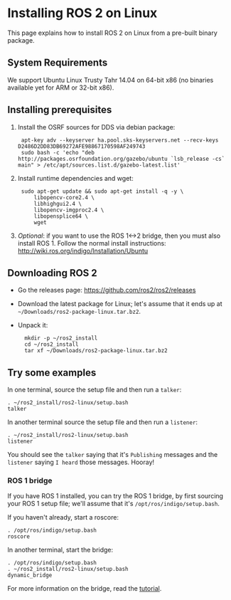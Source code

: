 # Installing ROS 2 on Linux

This page explains how to install ROS 2 on Linux from a pre-built binary package.


## System Requirements

We support Ubuntu Linux Trusty Tahr 14.04 on 64-bit x86 (no binaries available yet for ARM or 32-bit x86).


## Installing prerequisites

1. Install the OSRF sources for DDS via debian package:

        apt-key adv --keyserver ha.pool.sks-keyservers.net --recv-keys D2486D2DD83DB69272AFE98867170598AF249743
        sudo bash -c 'echo "deb http://packages.osrfoundation.org/gazebo/ubuntu `lsb_release -cs` main" > /etc/apt/sources.list.d/gazebo-latest.list'
1. Install runtime dependencies and wget:

        sudo apt-get update && sudo apt-get install -q -y \
            libopencv-core2.4 \
            libhighgui2.4 \
            libopencv-imgproc2.4 \
            libopensplice64 \
            wget
1. *Optional*: if you want to use the ROS 1<->2 bridge, then you must also install ROS 1.
  Follow the normal install instructions: http://wiki.ros.org/indigo/Installation/Ubuntu


## Downloading ROS 2

* Go the releases page: https://github.com/ros2/ros2/releases
* Download the latest package for Linux; let's assume that it ends up at `~/Downloads/ros2-package-linux.tar.bz2`.
* Unpack it:

        mkdir -p ~/ros2_install
        cd ~/ros2_install
        tar xf ~/Downloads/ros2-package-linux.tar.bz2


## Try some examples

In one terminal, source the setup file and then run a `talker`:

    . ~/ros2_install/ros2-linux/setup.bash
    talker
In another terminal source the setup file and then run a `listener`:

    . ~/ros2_install/ros2-linux/setup.bash
    listener
You should see the `talker` saying that it's `Publishing` messages and the `listener` saying `I heard` those messages.
Hooray!


### ROS 1 bridge

If you have ROS 1 installed, you can try the ROS 1 bridge, by first sourcing your ROS 1 setup file; we'll assume that it's `/opt/ros/indigo/setup.bash`.

If you haven't already, start a roscore:

    . /opt/ros/indigo/setup.bash
    roscore

In another terminal, start the bridge:

    . /opt/ros/indigo/setup.bash
    . ~/ros2_install/ros2-linux/setup.bash
    dynamic_bridge
For more information on the bridge, read the [tutorial](https://github.com/ros2/ros1_bridge/blob/master/README.md).

